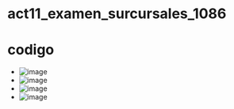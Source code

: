 # act11_examen_surcursales_1086
# codigo 
- ![image](https://github.com/user-attachments/assets/cf52ab88-2b06-482a-9c3b-70aaab83d6cd)
- ![image](https://github.com/user-attachments/assets/7211a56d-b41b-4562-a7d0-8ce1870a3766)
- ![image](https://github.com/user-attachments/assets/5a2c8dc6-13b6-4600-8c20-babbac00ce0f)
- ![image](https://github.com/user-attachments/assets/b0d51fef-7aa2-4a4e-b40c-6dcd8cb4cc6a)


